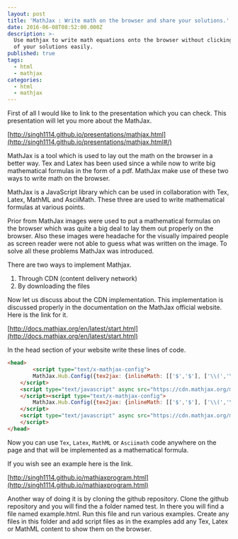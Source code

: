 ```yaml
---
layout: post
title: 'MathJax : Write math on the browser and share your solutions.'
date: 2016-06-08T08:52:00.000Z
description: >-
  Use mathjax to write math equations onto the browser without clicking pictures
  of your solutions easily.
published: true
tags:
  - html
  - mathjax
categories:
  - html
  - mathjax
---
```


First of all I would like to link to the presentation which you can check. This presentation will let you more about the MathJax.

[http://singh1114.github.io/presentations/mathjax.html](http://singh1114.github.io/presentations/mathjax.html#/)

MathJax is a tool which is used to lay out the math on the browser in a better way. Tex and Latex has been used since a while now to write big mathematical formulas in the form of a pdf. MathJax make use of these two ways to write math on the browser.

MathJax is a JavaScript library which can be used in collaboration with Tex, Latex, MathML and AsciiMath. These three are used to write mathematical formulas at various points.

Prior from MathJax images were used to put a mathematical formulas on the browser which was quite a big deal to lay them out properly on the browser. Also these images were headache for the visually impaired people as screen reader were not able to guess what was written on the image. To solve all these problems MathJax was introduced.

There are two ways to implement Mathjax.
 	
  1. Through CDN (content delivery network)	
  2. By downloading the files

Now let us discuss about the CDN implementation. This implementation is discussed properly in the documentation on the MathJax official website. Here is the link for it.

[http://docs.mathjax.org/en/latest/start.html](http://docs.mathjax.org/en/latest/start.html)

In the head section of your website write these lines of code.


```html
<head>
        <script type="text/x-mathjax-config">
		MathJax.Hub.Config({tex2jax: {inlineMath: [['$','$'], ['\\(','\\)']]}});
	</script>
	<script type="text/javascript" async src="https://cdn.mathjax.org/mathjax/latest/MathJax.js?config=TeX-AMS_CHTML">
	</script><script type="text/x-mathjax-config">
		MathJax.Hub.Config({tex2jax: {inlineMath: [['$','$'], ['\\(','\\)']]}});
	</script>
	<script type="text/javascript" async src="https://cdn.mathjax.org/mathjax/latest/MathJax.js?config=TeX-AMS_CHTML">
	</script>
</head>
```


Now you can use `Tex`, `Latex`, `MathML` or `Asciimath` code anywhere on the page and that will be implemented as a mathematical formula.

If you wish see an example here is the link.

[http://singh1114.github.io/mathjaxprogram.html](http://singh1114.github.io/mathjaxprogram.html)

Another way of doing it is by cloning the github repository. Clone the github repository and you will find the a folder named test. In there you will find a file named example.html. Run this file and run various examples. Create any files in this folder and add script files as in the examples add any Tex, Latex or MathML content to show them on the browser.
